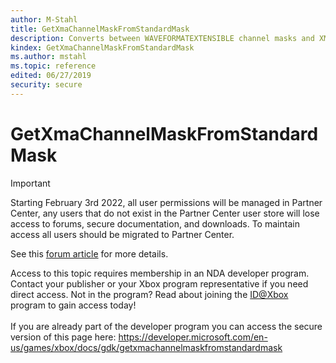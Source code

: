 ```yaml
---
author: M-Stahl
title: GetXmaChannelMaskFromStandardMask
description: Converts between WAVEFORMATEXTENSIBLE channel masks and XMA channel masks.
kindex: GetXmaChannelMaskFromStandardMask
ms.author: mstahl
ms.topic: reference
edited: 06/27/2019
security: secure
---
```


# GetXmaChannelMaskFromStandardMask
> [!IMPORTANT]
> Starting February 3rd 2022, all user permissions will be managed in Partner Center, any users that do not exist in the Partner Center user store will lose access to forums, secure documentation, and downloads. To maintain access all users should be migrated to Partner Center. <p></p>See this <a href="https://forums.xboxlive.com/articles/132187/breaking-change-user-access-for-forums-secure-docu.html">forum article</a> for more details.  

 Access to this topic requires membership in an NDA developer program. Contact your publisher or your Xbox program representative if you need direct access. Not in the program? Read about joining the <a href="https://www.xbox.com/Developers/id">ID@Xbox</a> program to gain access today!  <br/><br/>If you are already part of the developer program you can access the secure version of this page here: <a target="_blank" href="https://developer.microsoft.com/en-us/games/xbox/docs/gdk/getxmachannelmaskfromstandardmask">https://developer.microsoft.com/en-us/games/xbox/docs/gdk/getxmachannelmaskfromstandardmask</a>